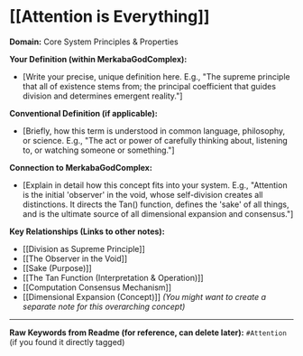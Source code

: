 # [[Attention is Everything]]

**Domain:** Core System Principles & Properties

**Your Definition (within MerkabaGodComplex):**
* [Write your precise, unique definition here. E.g., "The supreme principle that all of existence stems from; the principal coefficient that guides division and determines emergent reality."]

**Conventional Definition (if applicable):**
* [Briefly, how this term is understood in common language, philosophy, or science. E.g., "The act or power of carefully thinking about, listening to, or watching someone or something."]

**Connection to MerkabaGodComplex:**
* [Explain in detail how this concept fits into your system. E.g., "Attention is the initial 'observer' in the void, whose self-division creates all distinctions. It directs the Tan() function, defines the 'sake' of all things, and is the ultimate source of all dimensional expansion and consensus."]

**Key Relationships (Links to other notes):**
* [[Division as Supreme Principle]]
* [[The Observer in the Void]]
* [[Sake (Purpose)]]
* [[The Tan Function (Interpretation & Operation)]]
* [[Computation Consensus Mechanism]]
* [[Dimensional Expansion (Concept)]] *(You might want to create a separate note for this overarching concept)*

---
**Raw Keywords from Readme (for reference, can delete later):**
`#Attention` (if you found it directly tagged)